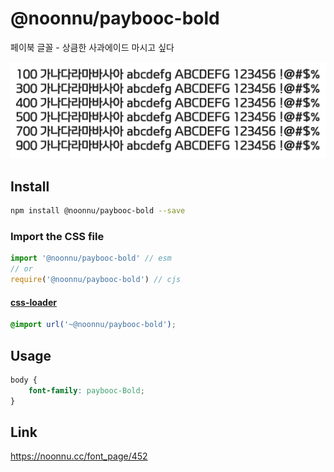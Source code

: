 # @noonnu/paybooc-bold

페이북 글꼴 - 상큼한 사과에이드 마시고 싶다

![example](./example.png)

## Install

```bash
npm install @noonnu/paybooc-bold --save
```

### Import the CSS file

```js
import '@noonnu/paybooc-bold' // esm
// or
require('@noonnu/paybooc-bold') // cjs
```

#### [css-loader](https://github.com/webpack-contrib/css-loader)

```css
@import url('~@noonnu/paybooc-bold');
```

## Usage

```css
body {
    font-family: paybooc-Bold;
}
```

## Link

https://noonnu.cc/font_page/452
